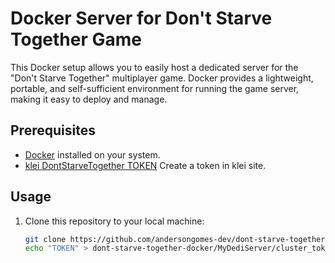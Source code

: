 # Docker Server for Don't Starve Together Game

This Docker setup allows you to easily host a dedicated server for the "Don't Starve Together" multiplayer game. Docker provides a lightweight, portable, and self-sufficient environment for running the game server, making it easy to deploy and manage.

## Prerequisites

- [Docker](https://docs.docker.com/get-docker/) installed on your system.
- [klei DontStarveTogether TOKEN](https://accounts.klei.com/account/game/servers?game=DontStarveTogether) Create a token in klei site.
## Usage

1. Clone this repository to your local machine:
   ```bash
   git clone https://github.com/andersongomes-dev/dont-starve-together-docker.git
   echo "TOKEN" > dont-starve-together-docker/MyDediServer/cluster_token.txt
   ```
